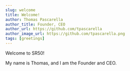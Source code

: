 ```yaml
---
slug: welcome
title: Welcome!
author: Thomas Pascarella
author_title: Founder, CEO
author_url: https://github.com/tpascarella
author_image_url: https://github.com/tpascarella.png
tags: [greetings]
---
```


Welcome to SR50!

My name is Thomas, and I am the Founder and CEO.


